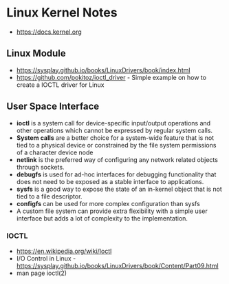 # Linux Kernel Notes

* https://docs.kernel.org

## Linux Module

* https://sysplay.github.io/books/LinuxDrivers/book/index.html
* https://github.com/pokitoz/ioctl_driver - Simple example on how to create a IOCTL driver for Linux

## User Space Interface

* **ioctl** is a system call for device-specific input/output
  operations and other operations which cannot be expressed by regular
  system calls.
* **System calls** are a better choice for a system-wide feature that is
  not tied to a physical device or constrained by the file system
  permissions of a character device node
* **netlink** is the preferred way of configuring any network related objects through sockets.
* **debugfs** is used for ad-hoc interfaces for debugging functionality
  that does not need to be exposed as a stable interface to
  applications.
* **sysfs** is a good way to expose the state of an in-kernel object that is not tied to a file descriptor.
* **configfs** can be used for more complex configuration than sysfs
* A custom file system can provide extra flexibility with a simple
  user interface but adds a lot of complexity to the implementation.

### IOCTL

* https://en.wikipedia.org/wiki/Ioctl
* I/O Control in Linux - https://sysplay.github.io/books/LinuxDrivers/book/Content/Part09.html
* man page ioctl(2) 